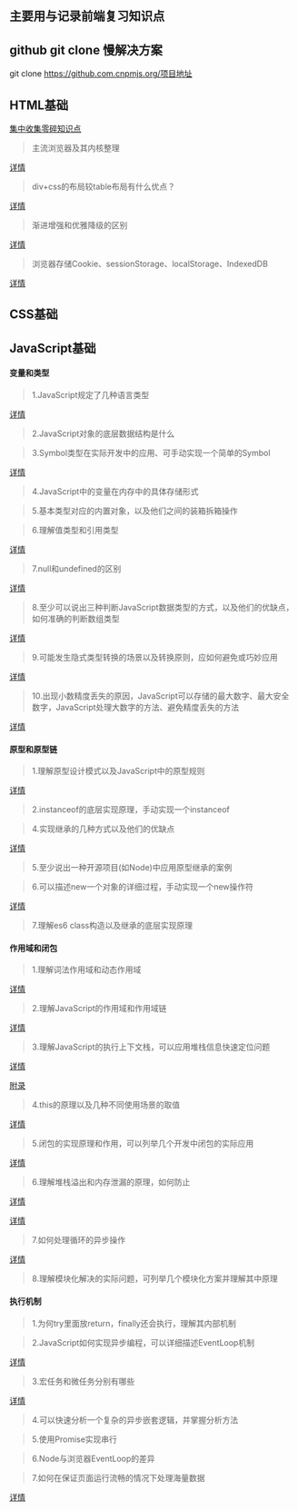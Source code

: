 ## 主要用与记录前端复习知识点

## github git clone 慢解决方案
git clone https://github.com.cnpmjs.org/项目地址

## HTML基础

[集中收集零碎知识点](./ZTTUO/./ZTTUO/前端面试准备/html/集中收集零碎知识点.md)

> 主流浏览器及其内核整理

[详情](./ZTTUO/前端面试准备/html/主流浏览器及其内核整理.md)

> div+css的布局较table布局有什么优点？

[详情](./ZTTUO/前端面试准备/html/div+css的布局较table布局有什么优点.md)

> 渐进增强和优雅降级的区别

[详情](./ZTTUO/前端面试准备/html/渐进增强和优雅降级的区别.md)

> 浏览器存储Cookie、sessionStorage、localStorage、IndexedDB

[详情](./ZTTUO/前端面试准备/html/浏览器存储.md)

## CSS基础


## JavaScript基础

#### 变量和类型

> 1.JavaScript规定了几种语言类型

[详情](./ZTTUO/前端面试准备/js/JavaScript规定了几种语言类型.md)

> 2.JavaScript对象的底层数据结构是什么

> 3.Symbol类型在实际开发中的应用、可手动实现一个简单的Symbol

[详情](./ZTTUO/前端面试准备/js/Symbol类型学习.md)

> 4.JavaScript中的变量在内存中的具体存储形式


> 5.基本类型对应的内置对象，以及他们之间的装箱拆箱操作


> 6.理解值类型和引用类型

[详情](./ZTTUO/前端面试准备/js/理解值类型和引用类型.md)

> 7.null和undefined的区别

[详情](./ZTTUO/前端面试准备/js/null和undefined的区别.md)

> 8.至少可以说出三种判断JavaScript数据类型的方式，以及他们的优缺点，如何准确的判断数组类型

[详情](./ZTTUO/前端面试准备/js/判断JavaScript数据类型的方式.md)

> 9.可能发生隐式类型转换的场景以及转换原则，应如何避免或巧妙应用

[详情](./ZTTUO/前端面试准备/js/隐式类型转换.md)

> 10.出现小数精度丢失的原因，JavaScript可以存储的最大数字、最大安全数字，JavaScript处理大数字的方法、避免精度丢失的方法

[详情](./ZTTUO/前端面试准备/js/出现小数精度丢失的原因和解决方案.md)

#### 原型和原型链

> 1.理解原型设计模式以及JavaScript中的原型规则

[详情](./ZTTUO/前端面试准备/js/理解原型设计模式以及JavaScript中的原型规则.md)

> 2.instanceof的底层实现原理，手动实现一个instanceof


> 4.实现继承的几种方式以及他们的优缺点

[详情](./ZTTUO/前端面试准备/js/实现继承的几种方式以及他们的优缺点.md)

> 5.至少说出一种开源项目(如Node)中应用原型继承的案例


> 6.可以描述new一个对象的详细过程，手动实现一个new操作符

[详情](./ZTTUO/前端面试准备/js/new操作符.md)

> 7.理解es6 class构造以及继承的底层实现原理

#### 作用域和闭包

> 1.理解词法作用域和动态作用域

[详情](./ZTTUO/前端面试准备/js/理解词法作用域和动态作用域.md)

> 2.理解JavaScript的作用域和作用域链

[详情](./ZTTUO/前端面试准备/js/理解JavaScript的作用域和作用域链.md)

> 3.理解JavaScript的执行上下文栈，可以应用堆栈信息快速定位问题

[详情](./ZTTUO/前端面试准备/js/执行上下文.md)

[附录](./ZTTUO/前端面试准备/js/执行上下文.xmind)

> 4.this的原理以及几种不同使用场景的取值

[详情](./ZTTUO/前端面试准备/js/this的原理以及几种不同使用场景的取值.md)

> 5.闭包的实现原理和作用，可以列举几个开发中闭包的实际应用

[详情](./ZTTUO/前端面试准备/js/闭包.md)

> 6.理解堆栈溢出和内存泄漏的原理，如何防止

[详情](./ZTTUO/前端面试准备/js/理解堆栈溢出和内存泄漏的原理，如何防止.md)

[详情](./ZTTUO/前端面试准备/js/堆栈队列.md)

> 7.如何处理循环的异步操作

[详情](./ZTTUO/前端面试准备/js/如何处理循环的异步操作.md)

> 8.理解模块化解决的实际问题，可列举几个模块化方案并理解其中原理

#### 执行机制

> 1.为何try里面放return，finally还会执行，理解其内部机制


> 2.JavaScript如何实现异步编程，可以详细描述EventLoop机制

[详情](./ZTTUO/前端面试准备/js/JavaScript如何实现异步编程，EventLoop机制.md)

> 3.宏任务和微任务分别有哪些

[详情](./ZTTUO/前端面试准备/js/宏任务和微任务分别有哪些.md)

> 4.可以快速分析一个复杂的异步嵌套逻辑，并掌握分析方法


> 5.使用Promise实现串行


> 6.Node与浏览器EventLoop的差异


> 7.如何在保证页面运行流畅的情况下处理海量数据

[详情](./ZTTUO/前端面试准备/js/如何在保证页面运行流畅的情况下处理海量数据.md)

